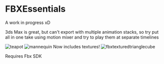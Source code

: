# FBXEssentials
A work in progress xD

3ds Max is great, but can't export with multiple animation stacks, so try put all in one take using motion mixer and try to play them at separate timelines

![teapot](https://user-images.githubusercontent.com/30036342/34473948-beac1908-efb3-11e7-8c87-7de866e29361.png)
![mannequin](https://user-images.githubusercontent.com/30036342/34474130-d229ca14-efb5-11e7-863e-5a81b3296a6d.png)
Now includes textures!
![fbxtexturedtrianglecube](https://user-images.githubusercontent.com/30036342/35090558-fddb69f8-fc74-11e7-9cec-5c8c1d47ddff.png)

Requires Fbx SDK
